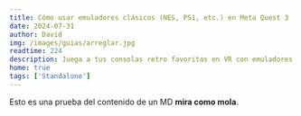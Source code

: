 ```yaml
---
title: Cómo usar emuladores clásicos (NES, PS1, etc.) en Meta Quest 3
date: 2024-07-31
author: David
img: /images/guias/arreglar.jpg
readtime: 224
description: Juega a tus consolas retro favoritas en VR con emuladores para Meta Quest 3.
home: true
tags: ['Standalone']
---
```

Esto es una prueba del contenido de un MD **mira como mola**.
